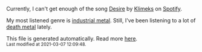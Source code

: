 
  Currently, I can't get enough of the song <a href="https://open.spotify.com/track/1tCL1gougYdTiXDmTUkWVW">Desire</a> by <a href="https://open.spotify.com/artist/5JQljNQvDpk1hhKpJHpwNU">Klimeks</a> on <a href="https://open.spotify.com/user/9qz2xtkur2fengfsdcq8dd907?si=kq2SVrUkSNe0z1NJjpt7kg">Spotify</a>.

  My most listened genre is <a href="https://duckduckgo.com/?q=industrial metal music">industrial metal</a>.
  Still, I've been listening to a lot of <a href="https://duckduckgo.com/?q=death metal music">death metal</a> lately.

  This file is generated automatically. Read more <a href="https://github.com/CodeF0x/CodeF0x/blob/master/IMPORTANT.md">here</a>.
  <br>
  <sub>Last modified at 2021-03-07 12:09:48.</sub>
  